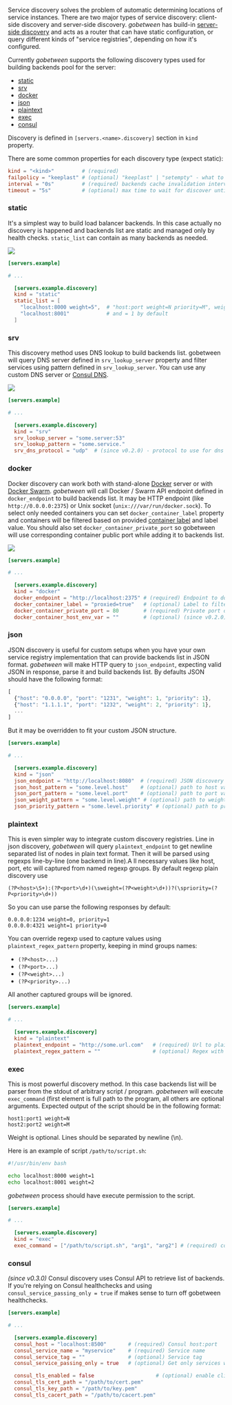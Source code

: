 Service discovery solves the problem of automatic determining locations of service instances. There are two major types of service discovery: client-side discovery and server-side discovery. _gobetween_ has build-in [server-side discovery](http://microservices.io/patterns/server-side-discovery.html) and acts as a router that can have static configuration, or query different kinds of "service registries", depending on how it's configured.

Currently _gobetween_ supports the following discovery types used for building backends pool for the server:

- [static](#static)
- [srv](#src)
- [docker](#docker)
- [json](#json)
- [plaintext](#plaintext)
- [exec](#exec)
- [consul](#consul)

Discovery is defined in `[servers.<name>.discovery]` section in `kind` property.

There are some common properties for each discovery type (expect static):
```toml
kind = "<kind>"         # (required)
failpolicy = "keeplast" # (optional) "keeplast" | "setempty" - what to do with backends if discovery fails
interval = "0s"         # (required) backends cache invalidation interval; 0 means never.
timeout = "5s"          # (optional) max time to wait for discover until falling to failpolicy
```

### static
It's a simplest way to build load balancer backends. In this case actually no discovery is happened and backends list are static and managed only by health checks. `static_list` can contain as many backends as needed.

![](http://i.piccy.info/i9/4f0b4f9b1a5ba56b6a0559a17d611c5b/1465913152/19993/1043487/simple.png)

```toml
[servers.example]

# ...

  [servers.example.discovery]
  kind = "static"
  static_list = [
    "localhost:8000 weight=5",  # "host:port weight=N priority=M", weight and priority are optional
    "localhost:8001"            # and = 1 by default
  ]
```

### srv
This discovery method uses DNS lookup to build backends list. gobetween will query DNS server defined in `srv_lookup_server` property and filter services using pattern defined in `srv_lookup_server`. You can use any custom DNS server or [Consul DNS](https://www.consul.io/docs/agent/dns.html).

![](http://i.piccy.info/i9/c1ab436d6c65f957c29ff26d3ca7cc17/1465913811/28400/1043487/srv.png)

```toml
[servers.example]

# ...

  [servers.example.discovery]
  kind = "srv"
  srv_lookup_server = "some.server:53"
  srv_lookup_pattern = "some.service."
  srv_dns_protocol = "udp"  # (since v0.2.0) - protocol to use for dns lookup: udp | tcp
```

### docker
Docker discovery can work both with stand-alone [Docker](http://docker.com) server or with [Docker Swarm](https://docs.docker.com/swarm/). _gobetween_ will call Docker / Swarm API endpoint defined in `docker_endpoint` to build backends list. It may be HTTP endpoint (like `http://0.0.0.0:2375`) or Unix socket (`unix:///var/run/docker.sock`). To select only needed containers you can set `docker_container_label` property and containers will be filtered based on provided [container label](https://docs.docker.com/engine/userguide/labels-custom-metadata/#container-labels) and label value. You should also set `docker_container_private_port` so gobetween will use corresponding container public port while adding it to backends list.

![](http://i.piccy.info/i9/7de5f9db763a40849bb885d34a4fdeaa/1465914526/71950/1043487/docker.png)

```toml
[servers.example]

# ...

  [servers.example.discovery]
  kind = "docker"
  docker_endpoint = "http://localhost:2375" # (required) Endpoint to docker API
  docker_container_label = "proxied=true"   # (optional) Label to filter containers
  docker_container_private_port = 80        # (required) Private port of container to use
  docker_container_host_env_var = ""        # (optional) (since v0.2.0) Take container host from container env variable
```
     
### json         
JSON discovery is useful for custom setups when you have your own service registry implementation that can provide backends list in JSON format. _gobetween_ will make HTTP query to `json_endpoint`, expecting valid JSON in response, parse it and build backends list. By defaults JSON should have the following format:

```js
[ 
  {"host": "0.0.0.0", "port": "1231", "weight": 1, "priority": 1},
  {"host": "1.1.1.1", "port": "1232", "weight": 2, "priority": 1},
  ...
]
```

But it may be overridden to fit your custom JSON structure.

```toml
[servers.example]

# ...

  [servers.example.discovery]
  kind = "json"
  json_endpoint = "http://localhost:8080"  # (required) JSON discovery Url
  json_host_pattern = "some.level.host"    # (optional) path to host value in JSON object, by default "host"
  json_port_pattern = "some.level.port"    # (optional) path to port value in JSON object, by default "port"
  json_weight_pattern = "some.level.weight" # (optional) path to weight in JSON object, by default "weight"
  json_priority_pattern = "some.level.priority" # (optional) path to priority in JSON object, by default "priority"
```

### plaintext
This is even simpler way to integrate custom discovery registries. Line in json discovery, _gobetween_ will query `plaintext_endpoint` to get newline separated list of nodes in plain text format. Then it will be parsed using regexps line-by-line (one backend in line).A ll necessary values like host, port, etc will captured from named regexp groups. By default regexp plain discovery use 

```regex
(?P<host>\S+):(?P<port>\d+)(\sweight=(?P<weight>\d+))?(\spriority=(?P<priority>\d+))
```

So you can use parse the following responses by default: 

```
0.0.0.0:1234 weight=0, priority=1
0.0.0.0:4321 weight=1 priority=0
```

You can override regexp used to capture values using `plaintext_regex_pattern` property, keeping in mind groups names:
* `(?P<host>...)`
* `(?P<port>...)`
* `(?P<weight>...)`
* `(?P<priority>...)`

All another captured groups will be ignored. 

```toml
[servers.example]

# ...

  [servers.example.discovery]
  kind = "plaintext"
  plaintext_endpoint = "http://some.url.com"   # (required) Url to plain text discovery
  plaintext_regex_pattern = ""                 # (optional) Regex with named capturing groups
```


### exec
This is most powerful discovery method. In this case backends list will be parser from the stdout of arbitrary script / program. _gobetween_ will execute `exec_command` (first element is full path to the program, all others are optional arguments. Expected output of the script should be in the following format:
```
host1:port1 weight=N
host2:port2 weight=M
```
Weight is optional. Lines should be separated by newline (\n). 

Here is an example of script `/path/to/script.sh`:
```bash
#!/usr/bin/env bash

echo localhost:8000 weight=1
echo localhost:8001 weight=2
```

_gobetween_ process should have execute permission to the script.

```toml
[servers.example]

# ...

  [servers.example.discovery]
  kind = "exec"
  exec_command = ["/path/to/script.sh", "arg1", "arg2"] # (required) command to exec and variable-length arguments
```

### consul 
_(since v0.3.0)_
Consul discovery uses Consul API to retrieve list of backends. If you're relying on Consul healthchecks and using `consul_service_passing_only = true` if makes sense to turn off gobetween healthchecks.

```toml
[servers.example]

# ...

  [servers.example.discovery]
  consul_host = "localhost:8500"       # (required) Consul host:port
  consul_service_name = "myservice"    # (required) Service name
  consul_service_tag = ""              # (optional) Service tag
  consul_service_passing_only = true   # (optional) Get only services with passing healthchecks

  consul_tls_enabled = false                    # (optional) enable client tls auth
  consul_tls_cert_path = "/path/to/cert.pem"
  consul_tls_key_path = "/path/to/key.pem"
  consul_tls_cacert_path = "/path/to/cacert.pem"
```